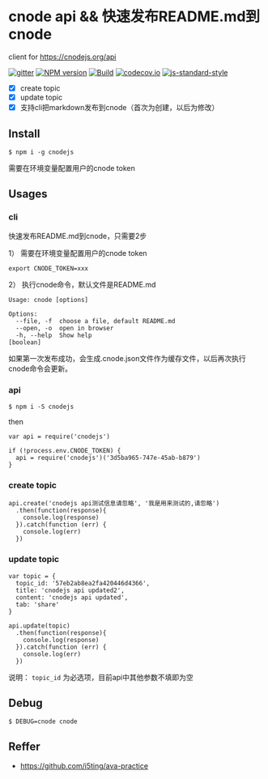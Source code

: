 # cnode api && 快速发布README.md到cnode

client for https://cnodejs.org/api

[![gitter](https://badges.gitter.im/Join%20Chat.svg)](https://gitter.im/cnodejs-api/Lobby?utm_source=badge&utm_medium=badge&utm_campaign=pr-badge&utm_content=badge)
[![NPM version](https://img.shields.io/npm/v/cnodejs-api.svg?style=flat-square)](https://www.npmjs.com/package/cnodejs-api)
[![Build](https://travis-ci.org/i5ting/cnodejs-api.svg?branch=master)](https://travis-ci.org/i5ting/cnodejs-api)
[![codecov.io](https://codecov.io/github/i5ting/cnodejs-api/coverage.svg?branch=master)](https://codecov.io/github/i5ting/cnodejs-api?branch=master)
[![js-standard-style](https://img.shields.io/badge/code%20style-standard-brightgreen.svg)](http://standardjs.com/)

- [x] create topic
- [x] update topic
- [x] 支持cli把markdown发布到cnode（首次为创建，以后为修改）

## Install

```
$ npm i -g cnodejs
```

需要在环境变量配置用户的cnode token

## Usages

### cli

快速发布README.md到cnode，只需要2步

1） 需要在环境变量配置用户的cnode token
  
```
export CNODE_TOKEN=xxx
```

2） 执行cnode命令，默认文件是README.md

```
Usage: cnode [options]

Options:
  --file, -f  choose a file, default README.md
  --open, -o  open in browser
  -h, --help  Show help                                                [boolean]
```

如果第一次发布成功，会生成.cnode.json文件作为缓存文件，以后再次执行cnode命令会更新。

### api

```
$ npm i -S cnodejs
```

then

```
var api = require('cnodejs')

if (!process.env.CNODE_TOKEN) {
  api = require('cnodejs')('3d5ba965-747e-45ab-b879')
}
```

### create topic

```
api.create('cnodejs api测试信息请忽略', '我是用来测试的,请忽略')
  .then(function(response){
    console.log(response)
  }).catch(function (err) {
    console.log(err)
  })
```

### update topic

```
var topic = {
  topic_id: '57eb2ab8ea2fa420446d4366',
  title: 'cnodejs api updated2',
  content: 'cnodejs api updated',
  tab: 'share'
}

api.update(topic)
  .then(function(response){
    console.log(response)
  }).catch(function (err) {
    console.log(err)
  })
```

说明： `topic_id` 为必选项，目前api中其他参数不填即为空

## Debug

```
$ DEBUG=cnode cnode
```

## Reffer

- https://github.com/i5ting/ava-practice

